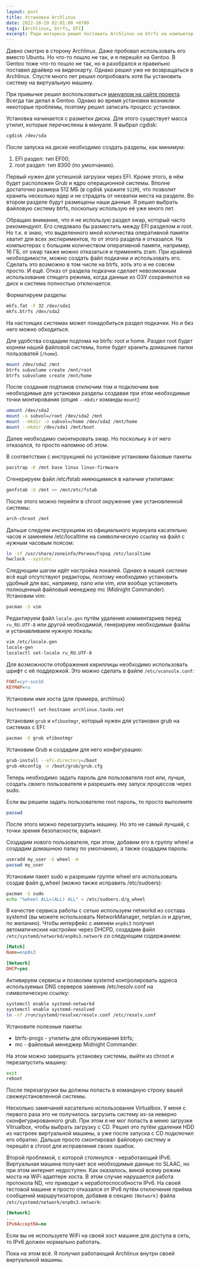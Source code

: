 ```yaml
---
layout: post
title: Установка Archlinux
date: 2022-10-29 02:01:00 +0700
tags: [Archlinux, btrfs, EFI]
excerpt: Ради интереса решил поставить Archlinux на btrfs на компьютер у EFI
---
```


Давно смотрю в сторону Archlinux. Даже пробовал использовать его вместо Ubuntu. Но что-то пошло не так, и я перешёл на Gentoo. В Gentoo тоже что-то пошло не так, но я разобрался и правильно поставил драйвер на видеокарту. Однако решил уже не возвращаться в Archlinux. Спустя много лет решил попробовать хотя бы установить систему на виртуальную машину.

При привычке решил воспользоваться [мануалом на сайте проекта](https://wiki.archlinux.org/title/Installation_guide_(%D0%A0%D1%83%D1%81%D1%81%D0%BA%D0%B8%D0%B9)). Всегда так делал в Gentoo. Однако во время установки возникли некоторые проблемы, поэтому решил записать процесс установки.

Установка начинается с разметки диска. Для этого существует масса утилит, которые перечислены в мануале. Я выбрал cgdisk:

```bash
cgdisk /dev/sda
```

После запуска на диске необходимо создать разделы, как минимум:

1. EFI раздел: тип EF00;
2. root раздел: тип 8300 (по умолчанию).

Первый нужен для успешной загрузки через EFI. Кроме этого, в нём будет расположен Grub и ядро операционной системы. Вполне достаточно размера 512 МБ (в cgdisk укажите `512M`), что позволит хранить несколько ядер и не страдать от нехватки места на разделе. Во втором разделе будут размещены наши данные. Я решил выбрать файловую систему btrfs, поскольку использую её уже много лет.

Обращаю внимание, что я не использую раздел swap, который часто рекомендуют. Его следовало бы разместить между EFI разделом и root. Но т.к. я знаю, что выделенного мной количества оперативной памяти хватит для всех экспериментов, то от этого раздела я отказался. На компьютерах с большим количеством оперативной памяти, например, 16 ГБ, от swap также можно отказаться и применять zram. При крайней необходимости, можно создать файл подкачки и использовать его. Сделать это возможно в том числе на btrfs, хоть это и не совсем просто. И ещё. Отказ от раздела подкачки сделает невозможным использование спящего режима, когда данные из ОЗУ сохраняются на диск и система полностью отключается.

Форматируем разделы:

```bash
mkfs.fat -F 32 /dev/sda1
mkfs.btrfs /dev/sda2
```

На настоящих системах может понадобиться раздел подкачки. Но и без него можно обходиться.

Для удобства создадим подтома на btrfs: root и home. Раздел root будет корнем нашей файловой системы, home будет хранить домашние папки пользоватей (`/home`).

```bash
mount /dev/sda2 /mnt
btrfs subvolume create /mnt/root
btrfs subvolume create /mnt/home
```

После создания подтомов отключим том и подключим вне необходимые для установки разделы создавая при этом необходимые точки монтирования (опция `--mkdir` команды `mount`):

```bash
umount /dev/sda2
mount -o subvol=/root /dev/sda2 /mnt
mount --mkdir -o subvol=/home /dev/sda2 /mnt/home
mount --mkdir /dev/sda1 /mnt/boot
```

Далее необходимо смонтировать swap. Но поскольку я от него отказался, то просто напомню об этом.

В соответствии с инструкцией по установке установим базовые пакеты

```bash
pacstrap -K /mnt base linux linux-firmware
```

Сгенерируем файл /etc/fstab имеющимися в наличии утилитами:

```bash
genfstab -U /mnt >> /mnt/etc/fstab
```

После этого можно перейти в chroot окружение уже установленной системы:

```bash
arch-chroot /mnt
```

Дальше следуем инструкциям из официального муануала касательно часов и заменяем /etc/localtime на символическую ссылку на файл с нужным часовым поясом:

```bash
ln -sf /usr/share/zoneinfo/Регион/Город /etc/localtime
hwclock --systohc
```

Следующим шагом идёт настройка локалей. Однако в нашей системе всё ещё отсутствуют редакторы, поэтому необходимо установить удобный для вас, например, nano или vim, или вообще установить полноценный файловый менеджер mc (Midnight Commander). Установим vim:

```bash
pacman -S vim
```

Редактируем файл `locale.gen` путём удаления комментариев перед `ru_RU.UTF-8` или другой необходимой, генерируем необходимые файлы и устанавливаем нужную локаль:

```bash
vim /etc/locale.gen
locale-gen
localectl set-locale ru_RU.UTF-8
```

Для возможности отображения кириллицы необходимо использовать шрифт с её поддержкой. Это можно сделать в файле `/etc/vconsole.conf`:

```ini
FONT=cyr-sun16
KEYMAP=ru
```

Установим имя хоста (для примера, archlinux)

```bash
hostnamectl set-hostname archlinux.tavda.net
```

Установим `grub` и `efibootmgr`, который нужен для установки grub на системах с EFI:

```bash
pacman -S grub efibootmgr
```

Установим Grub и создадим для него конфигурацию:

```bash
grub-install --efi-directory=/boot
grub-mkconfig -o /boot/grub/grub.cfg
```

Теперь необходимо задать пароль для пользователя root или, лучше, создать своего пользователя и разрешить ему запуск процессов через sudo.

Если вы решили задать пользователю root пароль, то просто выполните

```bash
passwd
```

После этого можно перезагрузить машину. Но это не самый лучший, с точки зрения безопасности, вариант.

Создадим нового пользователя, при этом, добавим его в группу wheel и создадим домашнюю папку по умолчанию, а также создадим пароль:

```bash
useradd my_user -G wheel -m
passwd my_user
```

Установим пакет sudo и разрешим группе wheel его использовать создав файл g_wheel (можно также исправить /etc/sudoers):

```bash
pacman -S sudo
echo "%wheel ALL=(ALL) ALL" > /etc/sudoers.d/g_wheel
```

В качестве сервиса работы с сетью используем networkd из состава systemd (вы можете использовать NetworkManager, netplan.io и другие, по желанию). Чтобы интерфейс с именем `enp0s3` получил автоматические настройки через DHCPD, создадим файл `/etc/systemd/networkd/enp0s3.network` со следующим содержанием:

```ini
[Match]
Name=enp0s3

[Network]
DHCP=yes
```

Активируем сервисы и позволим systemd контролировать адреса используемых DNS серверов заменив /etc/resolv.conf на символическую ссылку:

```bash
systemctl enable systemd-networkd
systemctl enable systemd-resolved
ln -sf /run/systemd/resolve/resolv.conf /etc/resolv.conf
```

Установите полезные пакеты:

- btrfs-progs - утилиты для обслуживания btrfs;
- mc - файловый менеджер Midnight Commander. 

На этом можно завершить установку системы, выйти из chroot и перезапустить машину:

```bash
exit
reboot
```

После перезагрузки вы должны попасть в командную строку вашей свежеустановленной системы.

Несколько замечаний касательно использования Virtualbox. У меня с первого раза это не получилось загрузить систему из-за неверно сконфигурированного grub. При этом я не мог попасть в меню загрузки Vitrualbox, чтобы выбрать загрузку с CD. Решил это путём удаления HDD из настроек виртуальной машины, а уже после запуска с CD подключил его обратно. Дальше просто смонтировал файловую систему и перешёл в chroot для исправления своих ошибок.

Второй проблемой, с которой столкнулся - неработающий IPv6. Виртуальная машина получает все необходимые данные по SLAAC, но при этом интернет недоступен. Как оказалось, виной всему режим моста на WiFi адаптере хоста. В этом случае нарушается работа протокола ND, что приводит к неработоспособности IPv6. На своей тестовой машине я просто отказался от IPv6 путём отключения приёма сообщений маршрутизаторов, добавив в секцию `[Network]` файла `/etc/systemd/network/enp0s3.network`:

```ini
[Network]
...
IPv6AcceptRA=no
```

Если вы не используете WiFi на своей хост машине для доступа в сеть, то IPv6 должен нормально работать.

Пока на этом всё. Я получил работающий Archlinux внутри своей виртуальной машины.
